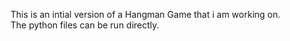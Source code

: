 This is an intial version of a Hangman Game that i am working on. 
<br>
The python files can be run directly. 

